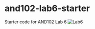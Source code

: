 # and102-lab6-starter
Starter code for AND102 Lab 6
![Lab6](https://user-images.githubusercontent.com/99455992/222557335-580f4508-2728-4d9c-975b-55b8ad456765.gif)
